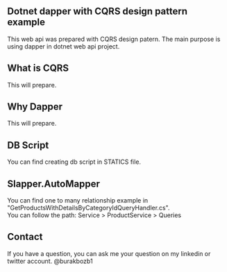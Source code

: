 ﻿## Dotnet dapper with CQRS design pattern example  
This web api was prepared with CQRS design patern. The main purpose is using dapper in dotnet web api project.  

## What is CQRS
This will prepare.

## Why Dapper
This will prepare.

## DB Script  
You can find creating db script in STATICS file.

## Slapper.AutoMapper
You can find one to many relationship example in "GetProductsWithDetailsByCategoryIdQueryHandler.cs".  
You can follow the path: Service > ProductService > Queries

## Contact
If you have a question, you can ask me your question on my linkedin or twitter account. @burakbozb1
